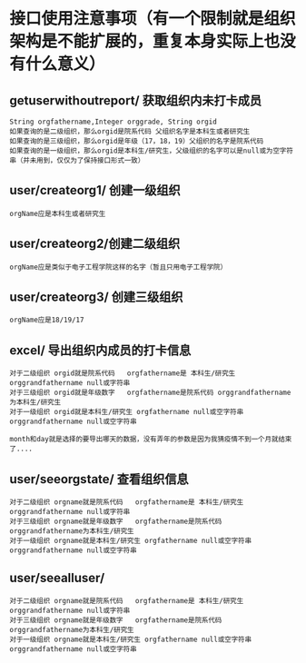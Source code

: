 # 接口使用注意事项（有一个限制就是组织架构是不能扩展的，重复本身实际上也没有什么意义）

## getuserwithoutreport/ 获取组织内未打卡成员

```
String orgfathername,Integer orggrade, String orgid
如果查询的是二级组织，那么orgid是院系代码 父组织名字是本科生或者研究生
如果查询的是三级组织，那么orgid是年级（17，18，19）父组织的名字是院系代码
如果查询的是一级组织，那么orgid是本科生/研究生，父级组织的名字可以是null或为空字符串（并未用到，仅仅为了保持接口形式一致）
```

## user/createorg1/ 创建一级组织

```
orgName应是本科生或者研究生
```

## user/createorg2/创建二级组织

```
orgName应是类似于电子工程学院这样的名字（暂且只用电子工程学院）
```

## user/createorg3/ 创建三级组织

```
orgName应是18/19/17
```

## excel/ 导出组织内成员的打卡信息

```
对于二级组织 orgid就是院系代码   orgfathername是 本科生/研究生 orggrandfathername null或字符串
对于三级组织 orgid就是年级数字   orgfathername是院系代码 orggrandfathername为本科生/研究生
对于一级组织 orgid就是本科生/研究生 orgfathername null或空字符串 orggrandfathername null或空字符串

month和day就是选择的要导出哪天的数据，没有弄年的参数是因为我猜疫情不到一个月就结束了....
```

## user/seeorgstate/ 查看组织信息

```
对于二级组织 orgname就是院系代码   orgfathername是 本科生/研究生 orggrandfathername null或字符串
对于三级组织 orgname就是年级数字   orgfathername是院系代码 orggrandfathername为本科生/研究生
对于一级组织 orgname就是本科生/研究生 orgfathername null或空字符串 orggrandfathername null或空字符串
```

## user/seealluser/

```
对于二级组织 orgname就是院系代码   orgfathername是 本科生/研究生 orggrandfathername null或字符串
对于三级组织 orgname就是年级数字   orgfathername是院系代码 orggrandfathername为本科生/研究生
对于一级组织 orgname就是本科生/研究生 orgfathername null或空字符串 orggrandfathername null或空字符串
```